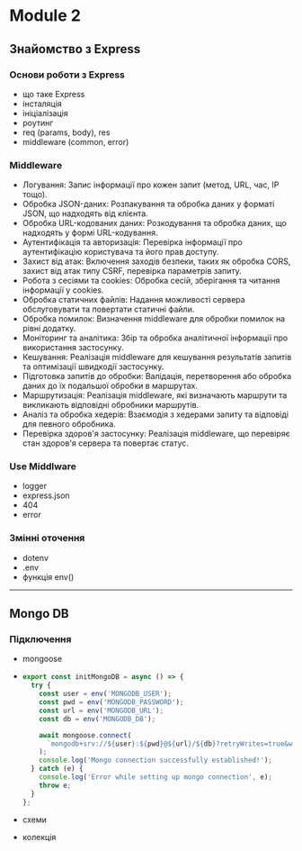 # Module 2

## Знайомство з Express

### Основи роботи з Express

- що таке Express
- інсталяція
- ініціалізація
- роутинг
- req (params, body), res
- middleware (common, error)

### Middleware

- Логування: Запис інформації про кожен запит (метод, URL, час, IP тощо).
- Обробка JSON-даних: Розпакування та обробка даних у форматі JSON, що надходять від клієнта.
- Обробка URL-кодованих даних: Розкодування та обробка даних, що надходять у формі URL-кодування.
- Аутентифікація та авторизація: Перевірка інформації про аутентифікацію користувача та його прав доступу.
- Захист від атак: Включення заходів безпеки, таких як обробка CORS, захист від атак типу CSRF, перевірка параметрів запиту.
- Робота з сесіями та cookies: Обробка сесій, зберігання та читання інформації у cookies.
- Обробка статичних файлів: Надання можливості сервера обслуговувати та повертати статичні файли.
- Обробка помилок: Визначення middleware для обробки помилок на рівні додатку.
- Моніторинг та аналітика: Збір та обробка аналітичної інформації про використання застосунку.
- Кешування: Реалізація middleware для кешування результатів запитів та оптимізації швидкодії застосунку.
- Підготовка запитів до обробки: Валідація, перетворення або обробка даних до їх подальшої обробки в маршрутах.
- Маршрутизація: Реалізація middleware, які визначають маршрути та викликають відповідні обробники маршрутів.
- Аналіз та обробка хедерів: Взаємодія з хедерами запиту та відповіді для певного обробника.
- Перевірка здоров'я застосунку: Реалізація middleware, що перевіряє стан здоров'я сервера та повертає статус.

### Use Middlware

- logger
- express.json
- 404
- error

### Змінні оточення

- dotenv
- .env
- функція env()

---

## Mongo DB

### Підключення

- mongoose
- ```js
  export const initMongoDB = async () => {
    try {
      const user = env('MONGODB_USER');
      const pwd = env('MONGODB_PASSWORD');
      const url = env('MONGODB_URL');
      const db = env('MONGODB_DB');

      await mongoose.connect(
        `mongodb+srv://${user}:${pwd}@${url}/${db}?retryWrites=true&w=majority`,
      );
      console.log('Mongo connection successfully established!');
    } catch (e) {
      console.log('Error while setting up mongo connection', e);
      throw e;
    }
  };
  ```

- схеми
- колекція
